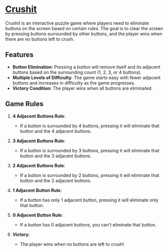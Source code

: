 # [Crushit](https://crushit.vercel.app/home)

Crushit is an interactive puzzle game where players need to eliminate buttons on the screen based on certain rules. The goal is to clear the screen by pressing buttons surrounded by other buttons, and the player wins when there are no buttons left to crush.

## Features

- **Button Elimination**: Pressing a button will remove itself and its adjacent buttons based on the surrounding count (1, 2, 3, or 4 buttons).
- **Multiple Levels of Difficulty**: The game starts easy with fewer adjacent buttons and increases in difficulty as the game progresses.
- **Victory Condition**: The player wins when all buttons are eliminated.

## Game Rules

1. **4 Adjacent Buttons Rule**: 
   - If a button is surrounded by 4 buttons, pressing it will eliminate that button and the 4 adjacent buttons.  

2. **3 Adjacent Buttons Rule**: 
   - If a button is surrounded by 3 buttons, pressing it will eliminate that button and the 3 adjacent buttons.  

3. **2 Adjacent Buttons Rule**: 
   - If a button is surrounded by 2 buttons, pressing it will eliminate that button and the 2 adjacent buttons.  

4. **1 Adjacent Button Rule**: 
   - If a button has only 1 adjacent button, pressing it will eliminate only that button.

5. **0 Adjacent Button Rule**:
   - If a button has 0 adjacent buttons, you can't eliminate that button.

6. **Victory**: 
   - The player wins when no buttons are left to crush!.  

